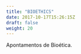 ```yaml
---
title: "BIOETHICS"
date: 2017-10-17T15:26:15Z
draft: false
weight: 20
---
```


Apontamentos de Bioética.